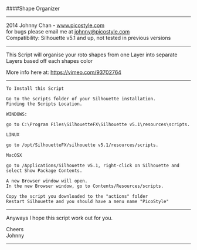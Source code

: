 
####Shape Organizer

---

2014 Johnny Chan  - www.picostyle.com  
for bugs please email me at johnny@picostyle.com  
Compatibility: Silhouette v5.1 and up, not tested in previous versions

---

This Script will organise your roto shapes from one Layer into separate Layers based off each shapes color

More info here at: https://vimeo.com/93702764

--- 

```
To Install this Script

Go to the scripts folder of your Silhouette installation.  
Finding the Scripts Location.

WINDOWS:  

go to C:\Program Files\SilhouetteFX\Silhouette v5.1\resources\scripts.

LINUX  

go to /opt/SilhouetteFX/silhouette v5.1/resources/scripts.

MacOSX  
 
go to /Applications/Silhouette v5.1, right-click on Silhouette and select Show Package Contents.  

A new Browser window will open.  
In the new Browser window, go to Contents/Resources/scripts.

Copy the script you downloaded to the "actions" folder  
Restart Silhouette and you should have a menu name "PicoStyle"
```

---------------------------------------------------------------------------------------------

Anyways I hope this script work out for you.

Cheers  
Johnny

---------------------------------------------------------------------------------------------
